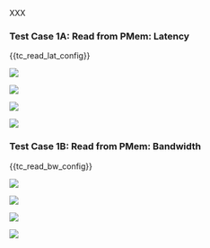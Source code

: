 XXX

<h3 id="read-lat">Test Case 1A: Read from PMem: Latency</h3>

{{tc\_read\_lat\_config}}

![](./Figure_001_ib_read_lat_vs_rpma_read_dram_lat_avg.png)

![](./Figure_002_ib_read_lat_vs_rpma_read_dram_lat_pctls.png)

![](./Figure_003_rpma_read_dram_vs_pmem_lat_avg.png)

![](./Figure_004_rpma_read_dram_vs_pmem_lat_pctls.png)

<h3 id="read-bw">Test Case 1B: Read from PMem: Bandwidth</h3>

{{tc\_read\_bw\_config}}

![](./Figure_005_ib_read_bw_vs_rpma_read_dram_bw-bs.png)

![](./Figure_006_ib_read_bw_vs_rpma_read_dram_bw-th.png)

![](./Figure_007_rpma_read_dram_vs_pmem_bw-bs.png)

![](./Figure_008_rpma_read_dram_vs_pmem_bw-th.png)
